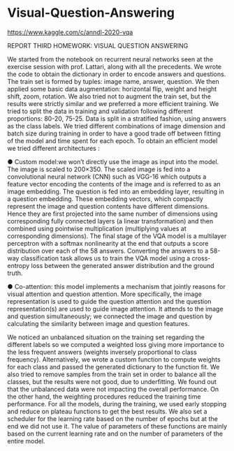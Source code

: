 # Visual-Question-Answering
https://www.kaggle.com/c/anndl-2020-vqa

REPORT THIRD HOMEWORK: VISUAL QUESTION ANSWERING 

We started from the notebook on recurrent neural networks seen at the exercise session with prof.
Lattari, along with all the precedents.
We wrote the code to obtain the dictionary in order to encode answers and questions.
The train set is formed by tuples: image name, answer, question.
We then applied some basic data augmentation: horizontal flip, weight and height shift, zoom,
rotation. We also tried not to augment the train set, but the results were strictly similar and we
preferred a more efficient training.
We tried to split the data in training and validation following different proportions: 80-20, 75-25.
Data is split in a stratified fashion, using answers as the class labels.
We tried different combinations of image dimension and batch size during training in order to have a
good trade off between fitting of the model and time spent for each epoch.
To obtain an efficient model we tried different architectures :

● Custom model:we won’t directly use the image as input into the model. The image is scaled
  to 200×350. The scaled image is fed into a convolutional neural network (CNN) such as
  VGG-16 which outputs a feature vector encoding the contents of the image and is referred
  to as an image embedding. The question is fed into an embedding layer, resulting in a
  question embedding. These embedding vectors, which compactly represent the image and
  question contents have different dimensions. Hence they are first projected into the same
  number of dimensions using corresponding fully connected layers (a linear transformation)
  and then combined using pointwise multiplication (multiplying values at corresponding
  dimensions). The final stage of the VQA model is a multilayer perceptron with a softmax
  nonlinearity at the end that outputs a score distribution over each of the 58 answers.
  Converting the answers to a 58-way classification task allows us to train the VQA model
  using a cross-entropy loss between the generated answer distribution and the ground truth.
  
● Co-attention: this model implements a mechanism that jointly reasons for visual attention
  and question attention. More specifically, the image representation is used to guide the
  question attention and the question representation(s) are used to guide image attention. It
  attends to the image and question simultaneously; we connected the image and question by
  calculating the similarity between image and question features.

We noticed an unbalanced situation on the training set regarding the different labels so we
computed a weighted loss giving more importance to the less frequent answers (weights inversely
proportional to class frequency).
Alternatively, we wrote a custom function to compute weights for each class and passed the
generated dictionary to the function fit. We also tried to remove samples from the train set in order
to balance all the classes, but the results were not good, due to underfitting.
We found out that the unbalanced data were not impacting the overall performance. On the other
hand, the weighting procedures reduced the training time performance.
For all the models, during the training, we used early stopping and reduce on plateau functions to
get the best results. We also set a scheduler for the learning rate based on the number of epochs but
at the end we did not use it. The value of parameters of these functions are mainly based on the
current learning rate and on the number of parameters of the entire model.

